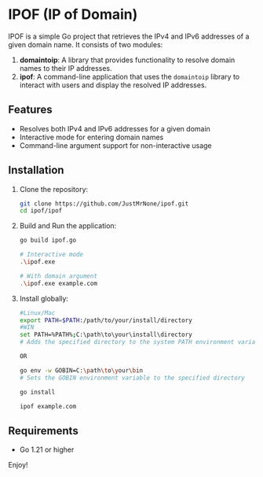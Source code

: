 # IPOF (IP of Domain)

IPOF is a simple Go project that retrieves the IPv4 and IPv6 addresses of a given domain name. It consists of two modules:
1. **domaintoip**: A library that provides functionality to resolve domain names to their IP addresses.
2. **ipof**: A command-line application that uses the `domaintoip` library to interact with users and display the resolved IP addresses.

## Features
- Resolves both IPv4 and IPv6 addresses for a given domain
- Interactive mode for entering domain names
- Command-line argument support for non-interactive usage

## Installation
1. Clone the repository:
   ```bash
   git clone https://github.com/JustMrNone/ipof.git
   cd ipof/ipof
   ```

2. Build and Run the application:
   ```bash
   go build ipof.go
   
   # Interactive mode
   .\ipof.exe

   # With domain argument
   .\ipof.exe example.com
   ```

3. Install globally:
   ```bash
   #Linux/Mac
   export PATH=$PATH:/path/to/your/install/directory
   #WIN
   set PATH=%PATH%;C:\path\to\your\install\directory
   # Adds the specified directory to the system PATH environment variable
   
   OR
   
   go env -w GOBIN=C:\path\to\your\bin
   # Sets the GOBIN environment variable to the specified directory

   go install
   
   ipof example.com
   ```

## Requirements
- Go 1.21 or higher

Enjoy!
